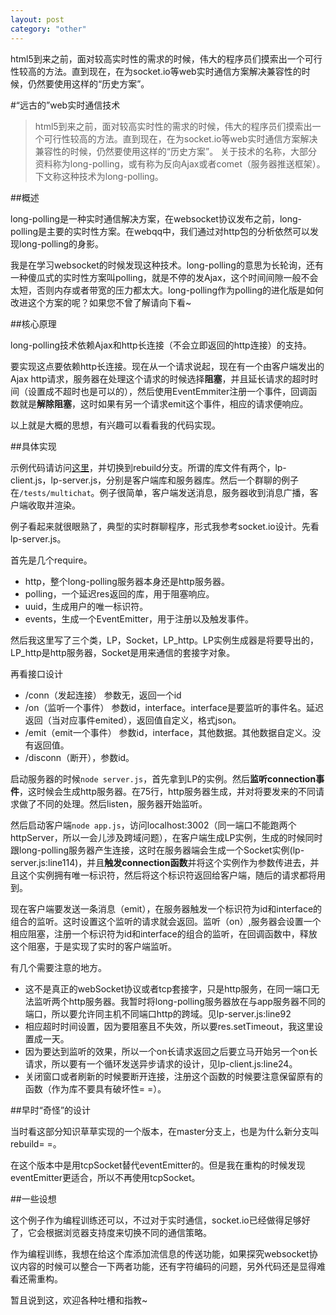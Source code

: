 ```yaml
---
layout: post
category: "other"
---
```


html5到来之前，面对较高实时性的需求的时候，伟大的程序员们摸索出一个可行性较高的方法。直到现在，在为socket.io等web实时通信方案解决兼容性的时候，仍然要使用这样的“历史方案”。

#“远古的”web实时通信技术

> html5到来之前，面对较高实时性的需求的时候，伟大的程序员们摸索出一个可行性较高的方法。直到现在，在为socket.io等web实时通信方案解决兼容性的时候，仍然要使用这样的“历史方案”。
> 关于技术的名称，大部分资料称为long-polling，或有称为反向Ajax或者comet（服务器推送框架）。
> 下文称这种技术为long-polling。

##概述

long-polling是一种实时通信解决方案，在websocket协议发布之前，long-polling是主要的实时性方案。在webqq中，我们通过对http包的分析依然可以发现long-polling的身影。

我是在学习websocket的时候发现这种技术。long-polling的意思为长轮询，还有一种傻瓜式的实时性方案叫polling，就是不停的发Ajax，这个时间间隙一般不会太短，否则内存或者带宽的压力都太大。long-polling作为polling的进化版是如何改进这个方案的呢？如果您不曾了解请向下看~

##核心原理

long-polling技术依赖Ajax和http长连接（不会立即返回的http连接）的支持。

要实现这点要依赖http长连接。现在从一个请求说起，现在有一个由客户端发出的Ajax http请求，服务器在处理这个请求的时候选择**阻塞**，并且延长请求的超时时间（设置成不超时也是可以的），然后使用EventEmmiter注册一个事件，回调函数就是**解除阻塞**，这时如果有另一个请求emit这个事件，相应的请求便响应。

以上就是大概的思想，有兴趣可以看看我的代码实现。

##具体实现

示例代码请访问[这里](http://github.com/shaomingquan/long-polling)，并切换到rebuild分支。所谓的库文件有两个，lp-client.js，lp-server.js，分别是客户端库和服务器库。然后一个群聊的例子在`/tests/multichat`。例子很简单，客户端发送消息，服务器收到消息广播，客户端收取并渲染。

例子看起来就很眼熟了，典型的实时群聊程序，形式我参考socket.io设计。先看lp-server.js。

首先是几个require。
- http，整个long-polling服务器本身还是http服务器。
- polling，一个延迟res返回的库，用于阻塞响应。
- uuid，生成用户的唯一标识符。
- events，生成一个EventEmitter，用于注册以及触发事件。

然后我这里写了三个类，LP，Socket，LP_http。LP实例生成器是将要导出的，LP_http是http服务器，Socket是用来通信的套接字对象。

再看接口设计
- /conn（发起连接） 参数无，返回一个id
- /on（监听一个事件） 参数id，interface。interface是要监听的事件名。延迟返回（当对应事件emited），返回值自定义，格式json。
- /emit（emit一个事件） 参数id，interface，其他数据。其他数据自定义。没有返回值。
- /disconn（断开），参数id。

启动服务器的时候`node server.js`，首先拿到LP的实例。然后**监听connection事件**，这时候会生成http服务器。在75行，http服务器生成，并对将要发来的不同请求做了不同的处理。然后listen，服务器开始监听。

然后启动客户端`node app.js`，访问localhost:3002（同一端口不能跑两个httpServer，所以一会儿涉及跨域问题），在客户端生成LP实例，生成的时候同时跟long-polling服务器产生连接，这时在服务器端会生成一个Socket实例(lp-server.js:line114)，并且**触发connection函数**并将这个实例作为参数传进去，并且这个实例拥有唯一标识符，然后将这个标识符返回给客户端，随后的请求都将用到。

现在客户端要发送一条消息（emit），在服务器触发一个标识符为id和interface的组合的监听。这时设置这个监听的请求就会返回。监听（on）,服务器会设置一个相应阻塞，注册一个标识符为id和interface的组合的监听，在回调函数中，释放这个阻塞，于是实现了实时的客户端监听。

有几个需要注意的地方。
- 这不是真正的webSocket协议或者tcp套接字，只是http服务，在同一端口无法监听两个http服务器。我暂时将long-polling服务器放在与app服务器不同的端口，所以要允许同主机不同端口http的跨域。见lp-server.js:line92
- 相应超时时间设置，因为要阻塞且不失效，所以要res.setTimeout，我这里设置成一天。
- 因为要达到监听的效果，所以一个on长请求返回之后要立马开始另一个on长请求，所以要有一个循环发送异步请求的设计，见lp-client.js:line24。
- 关闭窗口或者刷新的时候要断开连接，注册这个函数的时候要注意保留原有的函数（作为库不要具有破坏性= =）。

##早时“奇怪”的设计

当时看这部分知识草草实现的一个版本，在master分支上，也是为什么新分支叫rebuild= =。

在这个版本中是用tcpSocket替代eventEmitter的。但是我在重构的时候发现eventEmitter更适合，所以不再使用tcpSocket。

##一些设想

这个例子作为编程训练还可以，不过对于实时通信，socket.io已经做得足够好了，它会根据浏览器支持度来切换不同的通信策略。

作为编程训练，我想在给这个库添加流信息的传送功能，如果探究websocket协议内容的时候可以整合一下两者功能，还有字符编码的问题，另外代码还是显得难看还需重构。

暂且说到这，欢迎各种吐槽和指教~

